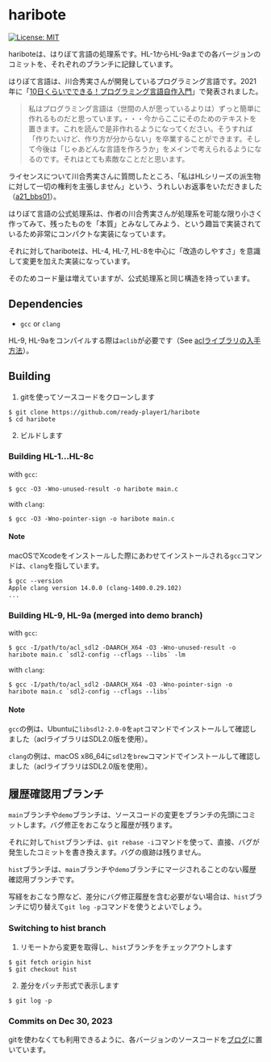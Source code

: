 # haribote

[![License: MIT](https://img.shields.io/badge/License-MIT-brightgreen.svg)](https://github.com/ready-player1/haribote/blob/main/LICENSE)

hariboteは、はりぼて言語の処理系です。HL-1からHL-9aまでの各バージョンのコミットを、それぞれのブランチに記録しています。

はりぼて言語は、川合秀実さんが開発しているプログラミング言語です。2021年に「[10日くらいでできる！プログラミング言語自作入門](http://essen.osask.jp/?a21_txt01)」で発表されました。

> 私はプログラミング言語は（世間の人が思っているよりは）ずっと簡単に作れるものだと思っています。・・・今からここにそのためのテキストを置きます。これを読んで是非作れるようになってください。そうすれば「作りたいけど、作り方が分からない」を卒業することができます。そして今後は「じゃあどんな言語を作ろうか」をメインで考えられるようになるのです。それはとても素敵なことだと思います。

ライセンスについて川合秀実さんに質問したところ、「私はHLシリーズの派生物に対して一切の権利を主張しません」という、うれしいお返事をいただきました（[a21_bbs01](http://essen.osask.jp/?a21_bbs01)）。

はりぼて言語の公式処理系は、作者の川合秀実さんが処理系を可能な限り小さく作ってみて、残ったものを「本質」とみなしてみよう、という趣旨で実装されているため非常にコンパクトな実装になっています。

それに対してhariboteは、HL-4, HL-7, HL-8を中心に「改造のしやすさ」を意識して変更を加えた実装になっています。

そのためコード量は増えていますが、公式処理系と同じ構造を持っています。

## Dependencies

- `gcc` or `clang`

HL-9, HL-9aをコンパイルする際は`aclib`が必要です（See [aclライブラリの入手方法](https://essen.osask.jp/?a21_txt01_9#content_1_4)）。

## Building

1. gitを使ってソースコードをクローンします

```
$ git clone https://github.com/ready-player1/haribote
$ cd haribote
```

2. ビルドします

### Building HL-1...HL-8c

with `gcc`:

```
$ gcc -O3 -Wno-unused-result -o haribote main.c
```

with `clang`:

```
$ gcc -O3 -Wno-pointer-sign -o haribote main.c
```

#### Note

macOSでXcodeをインストールした際にあわせてインストールされる`gcc`コマンドは、`clang`を指しています。

```
$ gcc --version
Apple clang version 14.0.0 (clang-1400.0.29.102)
...
```

### Building HL-9, HL-9a (merged into demo branch)

with `gcc`:

```
$ gcc -I/path/to/acl_sdl2 -DAARCH_X64 -O3 -Wno-unused-result -o haribote main.c `sdl2-config --cflags --libs` -lm
```

with `clang`:

```
$ gcc -I/path/to/acl_sdl2 -DAARCH_X64 -O3 -Wno-pointer-sign -o haribote main.c `sdl2-config --cflags --libs`
```

#### Note

`gcc`の例は、Ubuntuに`libsdl2-2.0-0`を`apt`コマンドでインストールして確認しました（aclライブラリはSDL2.0版を使用）。

`clang`の例は、macOS x86_64に`sdl2`を`brew`コマンドでインストールして確認しました（aclライブラリはSDL2.0版を使用）。

## 履歴確認用ブランチ

`main`ブランチや`demo`ブランチは、ソースコードの変更をブランチの先頭にコミットします。バグ修正をおこなうと履歴が残ります。

それに対して`hist`ブランチは、`git rebase -i`コマンドを使って、直接、バグが発生したコミットを書き換えます。バグの痕跡は残りません。

`hist`ブランチは、`main`ブランチや`demo`ブランチにマージされることのない履歴確認用ブランチです。

写経をおこなう際など、差分にバグ修正履歴を含む必要がない場合は、`hist`ブランチに切り替えて`git log -p`コマンドを使うとよいでしょう。

### Switching to hist branch

1. リモートから変更を取得し、`hist`ブランチをチェックアウトします

```
$ git fetch origin hist
$ git checkout hist
```

2. 差分をパッチ形式で表示します

```
$ git log -p
```

### Commits on Dec 30, 2023

gitを使わなくても利用できるように、各バージョンのソースコードを[ブログ](https://masahiro-oono.hatenadiary.com/archive/category/haribote)に置いています。
